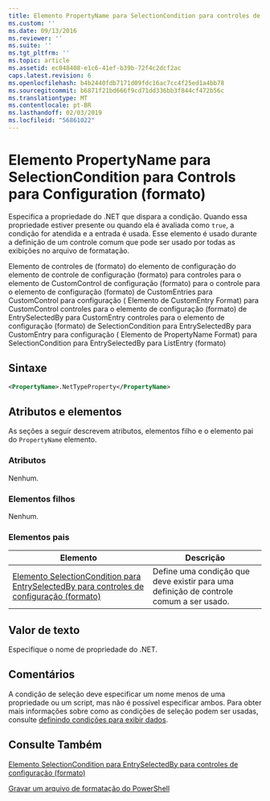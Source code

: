 ```yaml
---
title: Elemento PropertyName para SelectionCondition para controles de configuração (formato) | Microsoft Docs
ms.custom: ''
ms.date: 09/13/2016
ms.reviewer: ''
ms.suite: ''
ms.tgt_pltfrm: ''
ms.topic: article
ms.assetid: ec048408-e1c6-41ef-b39b-72f4c2dcf2ac
caps.latest.revision: 6
ms.openlocfilehash: b4b2440fdb7171d09fdc16ac7cc4f25ed1a4bb78
ms.sourcegitcommit: b6871f21bd666f9cd71dd336bb3f844cf472b56c
ms.translationtype: MT
ms.contentlocale: pt-BR
ms.lasthandoff: 02/03/2019
ms.locfileid: "56861022"
---
```

# <a name="propertyname-element-for-selectioncondition-for-controls-for-configuration-format"></a>Elemento PropertyName para SelectionCondition para Controls para Configuration (formato)

Especifica a propriedade do .NET que dispara a condição. Quando essa propriedade estiver presente ou quando ela é avaliada como `true`, a condição for atendida e a entrada é usada. Esse elemento é usado durante a definição de um controle comum que pode ser usado por todas as exibições no arquivo de formatação.

Elemento de controles de (formato) do elemento de configuração do elemento de controle de configuração (formato) para controles para o elemento de CustomControl de configuração (formato) para o controle para o elemento de configuração (formato) de CustomEntries para CustomControl para configuração ( Elemento de CustomEntry Format) para CustomControl controles para o elemento de configuração (formato) de EntrySelectedBy para CustomEntry controles para o elemento de configuração (formato) de SelectionCondition para EntrySelectedBy para CustomEntry para configuração ( Elemento de PropertyName Format) para SelectionCondition para EntrySelectedBy para ListEntry (formato)

## <a name="syntax"></a>Sintaxe

```xml
<PropertyName>.NetTypeProperty</PropertyName>
```

## <a name="attributes-and-elements"></a>Atributos e elementos

As seções a seguir descrevem atributos, elementos filho e o elemento pai do `PropertyName` elemento.

### <a name="attributes"></a>Atributos

Nenhum.

### <a name="child-elements"></a>Elementos filhos

Nenhum.

### <a name="parent-elements"></a>Elementos pais

|Elemento|Descrição|
|-------------|-----------------|
|[Elemento SelectionCondition para EntrySelectedBy para controles de configuração (formato)](./selectioncondition-element-for-entryselectedby-for-controls-for-configuration-format.md)|Define uma condição que deve existir para uma definição de controle comum a ser usado.|

## <a name="text-value"></a>Valor de texto

Especifique o nome de propriedade do .NET.

## <a name="remarks"></a>Comentários

A condição de seleção deve especificar um nome menos de uma propriedade ou um script, mas não é possível especificar ambos. Para obter mais informações sobre como as condições de seleção podem ser usadas, consulte [definindo condições para exibir dados](./defining-conditions-for-displaying-data.md).

## <a name="see-also"></a>Consulte Também

[Elemento SelectionCondition para EntrySelectedBy para controles de configuração (formato)](./selectioncondition-element-for-entryselectedby-for-controls-for-configuration-format.md)

[Gravar um arquivo de formatação do PowerShell](./writing-a-powershell-formatting-file.md)

